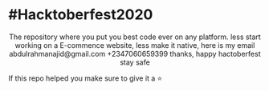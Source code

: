 <h1>#Hacktoberfest2020</h1>
<div align="center">
The repository where you put you best code ever on any platform.
less start working on a E-commence website, less make it native, here is my email abdulrahmanajid@gmail.com +2347060659399 thanks, happy hactoberfest stay safe
</div>
<p>If this repo helped you make sure to give it a ⭐️</p>